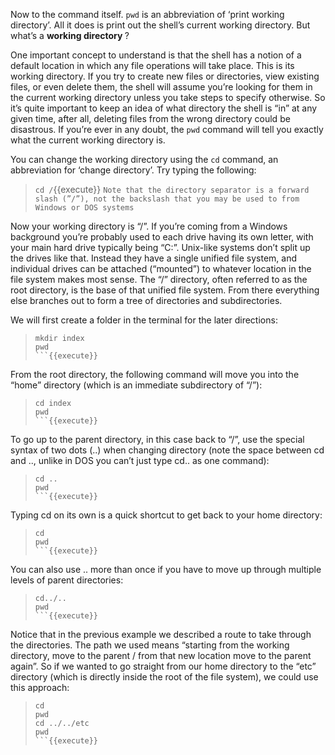 Now to the command itself. `pwd` is an abbreviation of ‘print working directory’. All it does is print out the shell’s current working directory. But what’s a <b> working directory </b>?

One important concept to understand is that the shell has a notion of a default location in which any file operations will take place. This is its working directory. If you try to create new files or directories, view existing files, or even delete them, the shell will assume you’re looking for them in the current working directory unless you take steps to specify otherwise. So it’s quite important to keep an idea of what directory the shell is “in” at any given time, after all, deleting files from the wrong directory could be disastrous. If you’re ever in any doubt, the `pwd` command will tell you exactly what the current working directory is.

You can change the working directory using the `cd` command, an abbreviation for ‘change directory’. Try typing the following:
> `cd /`{{execute}}
> `Note that the directory separator is a forward slash (”/”), not the backslash that you may be used to from Windows or DOS systems`

Now your working directory is “/”. If you’re coming from a Windows background you’re probably used to each drive having its own letter, with your main hard drive typically being “C:”. Unix-like systems don’t split up the drives like that. Instead they have a single unified file system, and individual drives can be attached (“mounted”) to whatever location in the file system makes most sense. The “/” directory, often referred to as the root directory, is the base of that unified file system. From there everything else branches out to form a tree of directories and subdirectories.

We will first create a folder in the terminal for the later directions:
> ```
> mkdir index
> pwd
> ```{{execute}}

From the root directory, the following command will move you into the “home” directory (which is an immediate subdirectory of “/”):
> ```
> cd index
> pwd
> ```{{execute}}

To go up to the parent directory, in this case back to “/”, use the special syntax of two dots (..) when changing directory (note the space between cd and .., unlike in DOS you can’t just type cd.. as one command):
> ```
> cd ..
> pwd
> ```{{execute}}

Typing cd on its own is a quick shortcut to get back to your home directory:
> ```
> cd
> pwd
> ```{{execute}}

You can also use .. more than once if you have to move up through multiple levels of parent directories:
> ```
> cd../..
> pwd
> ```{{execute}}

Notice that in the previous example we described a route to take through the directories. The path we used means “starting from the working directory, move to the parent / from that new location move to the parent again”. So if we wanted to go straight from our home directory to the “etc” directory (which is directly inside the root of the file system), we could use this approach:
> ```
> cd
> pwd
> cd ../../etc
> pwd
> ```{{execute}}

<br/>

